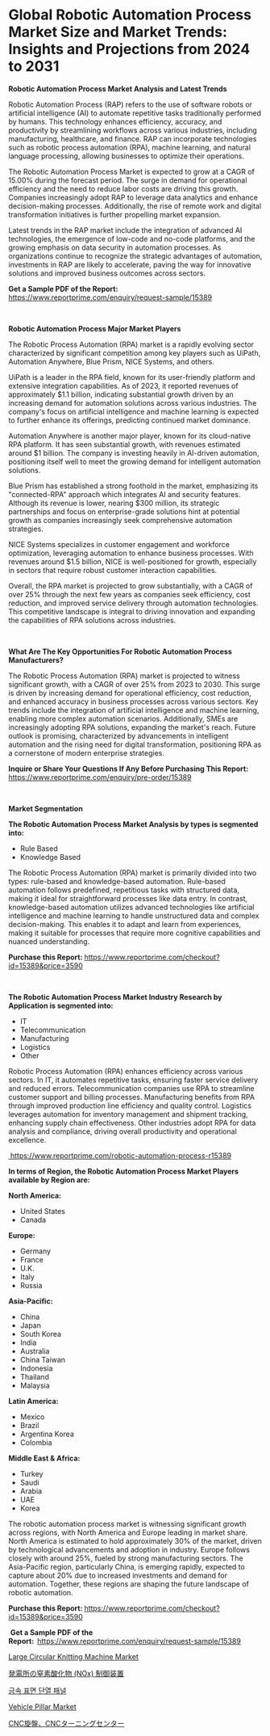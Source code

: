 <p><h1>Global Robotic Automation Process Market Size and Market Trends: Insights and Projections from 2024 to 2031</h1></p><p><strong>Robotic Automation Process Market Analysis and Latest Trends</strong></p>
<p><p>Robotic Automation Process (RAP) refers to the use of software robots or artificial intelligence (AI) to automate repetitive tasks traditionally performed by humans. This technology enhances efficiency, accuracy, and productivity by streamlining workflows across various industries, including manufacturing, healthcare, and finance. RAP can incorporate technologies such as robotic process automation (RPA), machine learning, and natural language processing, allowing businesses to optimize their operations.</p><p>The Robotic Automation Process Market is expected to grow at a CAGR of 15.00% during the forecast period. The surge in demand for operational efficiency and the need to reduce labor costs are driving this growth. Companies increasingly adopt RAP to leverage data analytics and enhance decision-making processes. Additionally, the rise of remote work and digital transformation initiatives is further propelling market expansion.</p><p>Latest trends in the RAP market include the integration of advanced AI technologies, the emergence of low-code and no-code platforms, and the growing emphasis on data security in automation processes. As organizations continue to recognize the strategic advantages of automation, investments in RAP are likely to accelerate, paving the way for innovative solutions and improved business outcomes across sectors.</p></p>
<p><strong>Get a Sample PDF of the Report:&nbsp;</strong> <a href="https://www.reportprime.com/enquiry/request-sample/15389">https://www.reportprime.com/enquiry/request-sample/15389</a></p>
<p>&nbsp;</p>
<p><strong>Robotic Automation Process Major Market Players</strong></p>
<p><p>The Robotic Process Automation (RPA) market is a rapidly evolving sector characterized by significant competition among key players such as UiPath, Automation Anywhere, Blue Prism, NICE Systems, and others. </p><p>UiPath is a leader in the RPA field, known for its user-friendly platform and extensive integration capabilities. As of 2023, it reported revenues of approximately $1.1 billion, indicating substantial growth driven by an increasing demand for automation solutions across various industries. The company's focus on artificial intelligence and machine learning is expected to further enhance its offerings, predicting continued market dominance.</p><p>Automation Anywhere is another major player, known for its cloud-native RPA platform. It has seen substantial growth, with revenues estimated around $1 billion. The company is investing heavily in AI-driven automation, positioning itself well to meet the growing demand for intelligent automation solutions.</p><p>Blue Prism has established a strong foothold in the market, emphasizing its "connected-RPA" approach which integrates AI and security features. Although its revenue is lower, nearing $300 million, its strategic partnerships and focus on enterprise-grade solutions hint at potential growth as companies increasingly seek comprehensive automation strategies.</p><p>NICE Systems specializes in customer engagement and workforce optimization, leveraging automation to enhance business processes. With revenues around $1.5 billion, NICE is well-positioned for growth, especially in sectors that require robust customer interaction capabilities.</p><p>Overall, the RPA market is projected to grow substantially, with a CAGR of over 25% through the next few years as companies seek efficiency, cost reduction, and improved service delivery through automation technologies. This competitive landscape is integral to driving innovation and expanding the capabilities of RPA solutions across industries.</p></p>
<p>&nbsp;</p>
<p><strong>What Are The Key Opportunities For Robotic Automation Process Manufacturers?</strong></p>
<p><p>The Robotic Process Automation (RPA) market is projected to witness significant growth, with a CAGR of over 25% from 2023 to 2030. This surge is driven by increasing demand for operational efficiency, cost reduction, and enhanced accuracy in business processes across various sectors. Key trends include the integration of artificial intelligence and machine learning, enabling more complex automation scenarios. Additionally, SMEs are increasingly adopting RPA solutions, expanding the market's reach. Future outlook is promising, characterized by advancements in intelligent automation and the rising need for digital transformation, positioning RPA as a cornerstone of modern enterprise strategies.</p></p>
<p><strong>Inquire or Share Your Questions If Any Before Purchasing This Report:</strong> <a href="https://www.reportprime.com/enquiry/pre-order/15389">https://www.reportprime.com/enquiry/pre-order/15389</a></p>
<p>&nbsp;</p>
<p><strong>Market Segmentation</strong></p>
<p><strong>The Robotic Automation Process Market Analysis by types is segmented into:</strong></p>
<p><ul><li>Rule Based</li><li>Knowledge Based</li></ul></p>
<p><p>The Robotic Process Automation (RPA) market is primarily divided into two types: rule-based and knowledge-based automation. Rule-based automation follows predefined, repetitious tasks with structured data, making it ideal for straightforward processes like data entry. In contrast, knowledge-based automation utilizes advanced technologies like artificial intelligence and machine learning to handle unstructured data and complex decision-making. This enables it to adapt and learn from experiences, making it suitable for processes that require more cognitive capabilities and nuanced understanding. </p></p>
<p><strong>Purchase this Report:&nbsp;</strong><a href="https://www.reportprime.com/checkout?id=15389&price=3590">https://www.reportprime.com/checkout?id=15389&price=3590</a></p>
<p>&nbsp;</p>
<p><strong>The Robotic Automation Process Market Industry Research by Application is segmented into:</strong></p>
<p><ul><li>IT</li><li>Telecommunication</li><li>Manufacturing</li><li>Logistics</li><li>Other</li></ul></p>
<p><p>Robotic Process Automation (RPA) enhances efficiency across various sectors. In IT, it automates repetitive tasks, ensuring faster service delivery and reduced errors. Telecommunication companies use RPA to streamline customer support and billing processes. Manufacturing benefits from RPA through improved production line efficiency and quality control. Logistics leverages automation for inventory management and shipment tracking, enhancing supply chain effectiveness. Other industries adopt RPA for data analysis and compliance, driving overall productivity and operational excellence.</p></p>
<p><a href="https://www.reportprime.com/robotic-automation-process-r15389">&nbsp;https://www.reportprime.com/robotic-automation-process-r15389</a></p>
<p><strong>In terms of Region, the Robotic Automation Process Market Players available by Region are:</strong></p>
<p>
    <p> <strong> North America: </strong>
        <ul>
            <li>United States</li>
            <li>Canada</li>
        </ul>
        </p> 
    <p> <strong> Europe: </strong>
        <ul>
            <li>Germany</li>
            <li>France</li>
            <li>U.K.</li>
            <li>Italy</li>
            <li>Russia</li>
        </ul>
        </p> 
    <p> <strong> Asia-Pacific: </strong>
        <ul>
            <li>China</li>
            <li>Japan</li>
            <li>South Korea</li>
            <li>India</li>
            <li>Australia</li>
            <li>China Taiwan</li>
            <li>Indonesia</li>
            <li>Thailand</li>
            <li>Malaysia</li>
        </ul>
        </p> 
    <p> <strong> Latin America: </strong>
        <ul>
            <li>Mexico</li>
            <li>Brazil</li>
            <li>Argentina Korea</li>
            <li>Colombia</li>
        </ul>
        </p> 
    <p> <strong> Middle East & Africa: </strong>
        <ul>
            <li>Turkey</li>
            <li>Saudi</li>
            <li>Arabia</li>
            <li>UAE</li>
            <li>Korea</li>
        </ul>
    </p>
    </p>
<p><p>The robotic automation process market is witnessing significant growth across regions, with North America and Europe leading in market share. North America is estimated to hold approximately 30% of the market, driven by technological advancements and adoption in industry. Europe follows closely with around 25%, fueled by strong manufacturing sectors. The Asia-Pacific region, particularly China, is emerging rapidly, expected to capture about 20% due to increased investments and demand for automation. Together, these regions are shaping the future landscape of robotic automation.</p></p>
<p><strong>Purchase this Report: </strong><a href="https://www.reportprime.com/checkout?id=15389&price=3590">https://www.reportprime.com/checkout?id=15389&price=3590</a></p>
<p>&nbsp;<strong>Get a Sample PDF of the Report:&nbsp;&nbsp;</strong><a href="https://www.reportprime.com/enquiry/request-sample/15389">https://www.reportprime.com/enquiry/request-sample/15389</a></p>
<p><strong></strong></p>
<p><p><a href="https://www.linkedin.com/pulse/large-circular-knitting-machine-market-indicators-size-qlc7c?trackingId=9IYFgGwfR%2Ba8uk6feHKu%2BA%3D%3D">Large Circular Knitting Machine Market</a></p><p><a href="https://medium.com/@grarrity46/nitrogen-oxide-nox-control-equipment-in-power-plants-market-%E3%81%AF-%E3%82%B3%E3%82%B9%E3%83%88%E7%AE%A1%E7%90%86%E3%81%A8%E5%8A%B9%E7%8E%87%E5%90%91%E4%B8%8A%E3%82%92%E5%84%AA%E5%85%88%E3%81%97%E3%81%BE%E3%81%99-543815da5db5">発電所の窒素酸化物 (NOx) 制御装置</a></p><p><a href="https://medium.com/@wallacecumfgmings567556/%EC%84%B8%EA%B3%84-metal-faced-insulated-panels-market-%EC%9D%80-2024%EC%97%90%EC%84%9C-2031%EB%A1%9C-%EC%97%B0%ED%8F%89%EA%B7%A0-%EC%A6%9D%EA%B0%80%EC%9C%A8%EC%9D%84-%EB%B3%B4%EC%9D%BC-%EA%B2%83%EC%9C%BC%EB%A1%9C-%EC%98%88%EC%83%81%EB%90%A9%EB%8B%88%EB%8B%A4-e3446d8b982e">금속 표면 단열 패널</a></p><p><a href="https://medium.com/@amexben1465_98864/the-vehicle-pillar-market-prioritizes-cost-control-and-efficiency-enhancement-8a98fc9f69ac?postPublishedType=initial">Vehicle Pillar Market</a></p><p><a href="https://medium.com/@grarrity46/cnc-lathe-cnc-turning-centers-market-%E3%81%AF-%E3%82%B3%E3%82%B9%E3%83%88%E7%AE%A1%E7%90%86%E3%81%A8%E5%8A%B9%E7%8E%87%E5%90%91%E4%B8%8A%E3%82%92%E5%84%AA%E5%85%88%E3%81%97%E3%81%BE%E3%81%99-%E3%81%95%E3%82%89%E3%81%AB-%E5%A0%B1%E5%91%8A%E6%9B%B8%E3%81%AF%E5%B8%82%E5%A0%B4%E3%81%AE%E9%9C%80%E8%A6%81%E9%9D%A2%E3%81%A8%E4%BE%9B%E7%B5%A6%E9%9D%A2%E3%81%AE%E4%B8%A1%E6%96%B9%E3%82%92%E3%82%AB%E3%83%90%E3%83%BC%E3%81%97%E3%81%A6%E3%81%84%E3%81%BE%E3%81%99-cnc-c70d91811949">CNC旋盤、CNCターニングセンター</a></p></p>